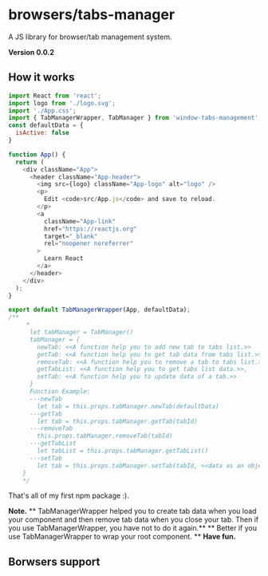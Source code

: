 # browsers/tabs-manager
A JS library for browser/tab management system. 

**Version 0.0.2** 

## How it works
```javascript
import React from 'react';
import logo from './logo.svg';
import './App.css';
import { TabManagerWrapper, TabManager } from 'window-tabs-management'
const defaultData = {
  isActive: false
}

function App() {
  return (
    <div className="App">
      <header className="App-header">
        <img src={logo} className="App-logo" alt="logo" />
        <p>
          Edit <code>src/App.js</code> and save to reload.
        </p>
        <a
          className="App-link"
          href="https://reactjs.org"
          target="_blank"
          rel="noopener noreferrer"
        >
          Learn React
        </a>
      </header>
    </div>
  );
}

export default TabManagerWrapper(App, defaultData);
/**
     *
      let tabManager = TabManager()
      tabManager = {
        newTab: <<A function help you to add new tab to tabs list.>>
        getTab: <<A function help you to get tab data from tabs list.>>,
        removeTab: <<A function help you to remove a tab to tabs list.>>,
        getTabList: <<A function help you to get tabs list data.>>,
        setTab: <<A function help you to update data of a tab.>>
      }
      Function Example: 
      ---newTab
        let tab = this.props.tabManager.newTab(defaultData)
      ---getTab
        let tab = this.props.tabManager.getTab(tabId)
      ---removeTab
        this.props.tabManager.removeTab(tabId)
      ---getTabList
        let tabList = this.props.tabManager.getTabList()
      ---setTab
        let tab = this.props.tabManager.setTab(tabId, <<data as an object>>)
    }
    */
```
That's all of my first npm package :).

**Note.**
** TabManagerWrapper helped you to create tab data when you load your component and then remove tab data when you close your tab.
Then if you use TabManagerWrapper, you have not to do it again.**
** Better if you use TabManagerWrapper to wrap your root component. **
**Have fun.**

## Borwsers support
